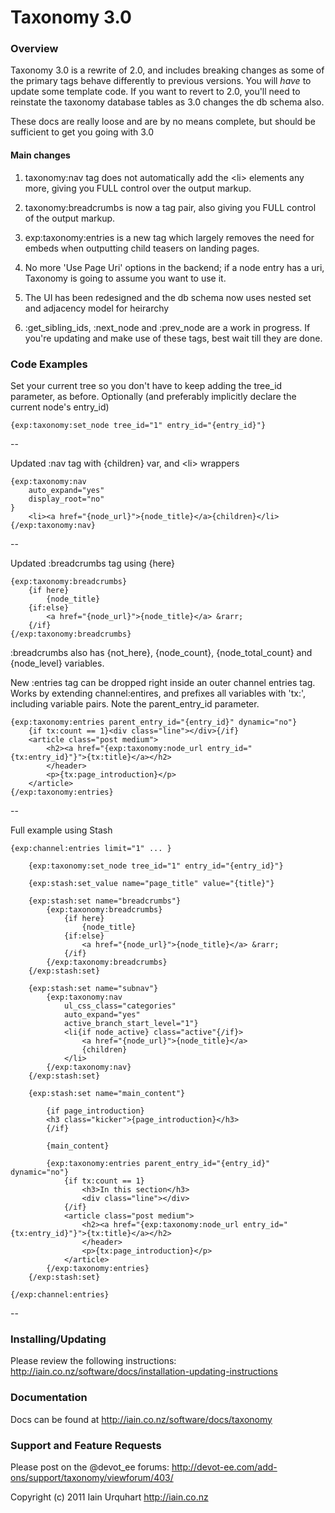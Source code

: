 # Taxonomy 3.0

### Overview

Taxonomy 3.0 is a rewrite of 2.0, and includes breaking changes as some of the primary tags behave differently to previous versions. You will *have* to update some template code. If you want to revert to 2.0, you'll need to reinstate the taxonomy database tables as 3.0 changes the db schema also.

These docs are really loose and are by no means complete, but should be sufficient to get you going with 3.0

#### Main changes

1. taxonomy:nav tag does not automatically add the &lt;li&gt; elements any more, giving you FULL control over the output markup.

2. taxonomy:breadcrumbs is now a tag pair, also giving you FULL control of the output markup.

3. exp:taxonomy:entries is a new tag which largely removes the need for embeds when outputting child teasers on landing pages.

4. No more 'Use Page Uri' options in the backend; if a node entry has a uri, Taxonomy is going to assume you want to use it.

5. The UI has been redesigned and the db schema now uses nested set and adjacency model for heirarchy

4. :get_sibling_ids, :next_node and :prev_node are a work in progress. If you're updating and make use of these tags, best wait till they are done.

### Code Examples

Set your current tree so you don't have to keep adding the tree_id parameter, as before. Optionally (and preferably implicitly declare the current node's entry_id)

	{exp:taxonomy:set_node tree_id="1" entry_id="{entry_id}"}

--

Updated :nav tag with {children} var, and &lt;li&gt; wrappers

	{exp:taxonomy:nav 
		auto_expand="yes"
		display_root="no"
	}
		<li><a href="{node_url}">{node_title}</a>{children}</li>
	{/exp:taxonomy:nav}

--

Updated :breadcrumbs tag using {here}

	{exp:taxonomy:breadcrumbs}
		{if here}
			{node_title}
		{if:else}
			<a href="{node_url}">{node_title}</a> &rarr; 
		{/if}
	{/exp:taxonomy:breadcrumbs}

:breadcrumbs also has {not_here}, {node_count}, {node_total_count} and {node_level} variables.

New :entries tag can be dropped right inside an outer channel entries tag. Works by extending channel:entires, and prefixes all variables with 'tx:', including variable pairs. Note the parent_entry_id parameter.

	{exp:taxonomy:entries parent_entry_id="{entry_id}" dynamic="no"}
		{if tx:count == 1}<div class="line"></div>{/if}
		<article class="post medium">
			<h2><a href="{exp:taxonomy:node_url entry_id="{tx:entry_id}"}">{tx:title}</a></h2>
			</header>
			<p>{tx:page_introduction}</p>
		</article>
	{/exp:taxonomy:entries}

--

Full example using Stash

	{exp:channel:entries limit="1" ... }

		{exp:taxonomy:set_node tree_id="1" entry_id="{entry_id}"}

		{exp:stash:set_value name="page_title" value="{title}"}

		{exp:stash:set name="breadcrumbs"}
			{exp:taxonomy:breadcrumbs}
				{if here}
					{node_title}
				{if:else}
					<a href="{node_url}">{node_title}</a> &rarr; 
				{/if}
			{/exp:taxonomy:breadcrumbs}
		{/exp:stash:set}

		{exp:stash:set name="subnav"}
			{exp:taxonomy:nav 
				ul_css_class="categories"
				auto_expand="yes"
				active_branch_start_level="1"}
				<li{if node_active} class="active"{/if}>
					<a href="{node_url}">{node_title}</a>
					{children}
				</li>
			{/exp:taxonomy:nav}
		{/exp:stash:set}

		{exp:stash:set name="main_content"}

			{if page_introduction}
			<h3 class="kicker">{page_introduction}</h3>
			{/if}

			{main_content}

			{exp:taxonomy:entries parent_entry_id="{entry_id}" dynamic="no"}
				{if tx:count == 1}
					<h3>In this section</h3>
					<div class="line"></div>
				{/if}
				<article class="post medium">
					<h2><a href="{exp:taxonomy:node_url entry_id="{tx:entry_id}"}">{tx:title}</a></h2>
					</header>
					<p>{tx:page_introduction}</p>
				</article>
			{/exp:taxonomy:entries}
		{/exp:stash:set}

	{/exp:channel:entries}

--

### Installing/Updating
Please review the following instructions: 
http://iain.co.nz/software/docs/installation-updating-instructions

### Documentation
Docs can be found at http://iain.co.nz/software/docs/taxonomy

### Support and Feature Requests
Please post on the @devot_ee forums:
http://devot-ee.com/add-ons/support/taxonomy/viewforum/403/

Copyright (c) 2011 Iain Urquhart
http://iain.co.nz